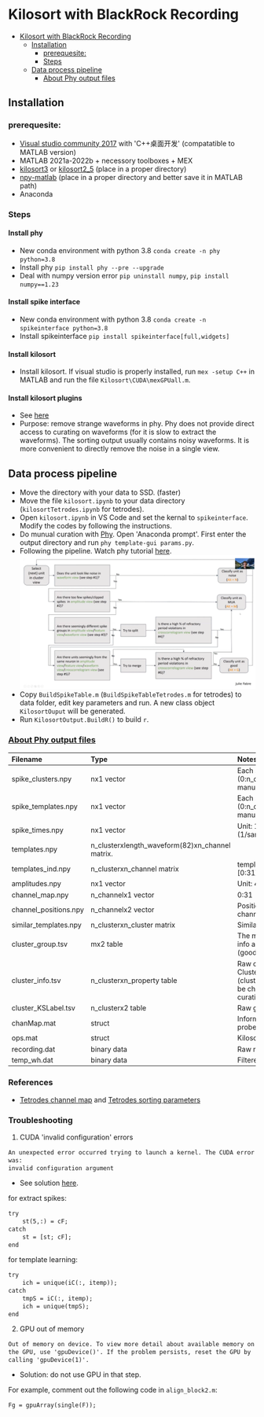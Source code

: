 # Kilosort with BlackRock Recording

<!-- START doctoc generated TOC please keep comment here to allow auto update -->
<!-- DON'T EDIT THIS SECTION, INSTEAD RE-RUN doctoc TO UPDATE -->
- [Kilosort with BlackRock Recording](#kilosort-with-blackrock-recording)
  - [Installation](#installation)
    - [prerequesite:](#prerequesite)
    - [Steps](#steps)
  - [Data process pipeline](#data-process-pipeline)
    - [About Phy output files](#about-phy-output-files)

<!-- END doctoc generated TOC please keep comment here to allow auto update -->
## Installation
### prerequesite:
- [Visual studio community 2017](https://visualstudio.microsoft.com/zh-hans/vs/older-downloads/) with 'C++桌面开发' (compatatible to MATLAB version)
- MATLAB 2021a-2022b + necessory toolboxes + MEX
- [kilosort3](https://github.com/MouseLand/Kilosort) or [kilosort2_5](https://github.com/MouseLand/Kilosort/releases/tag/v2.5) (place in a proper directory)
- [npy-matlab](https://github.com/kwikteam/npy-matlab) (place in a proper directory and better save it in MATLAB path)
- Anaconda

### Steps
#### Install phy
- New conda environment with python 3.8 `conda create -n phy python=3.8`
- Install phy `pip install phy --pre --upgrade`
- Deal with numpy version error `pip uninstall numpy`, `pip install numpy==1.23`
#### Install spike interface
- New conda environment with python 3.8 `conda create -n spikeinterface python=3.8`
- Install spikeinterface `pip install spikeinterface[full,widgets]`
#### Install kilosort
- Install kilosort. If visual studio is properly installed, run `mex -setup C++` in MATLAB and run the file `Kilosort\CUDA\mexGPUall.m`.
#### Install kilosort plugins
- See [here](https://github.com/jiumao2/PhyWaveformPlugin)
- Purpose: remove strange waveforms in phy. Phy does not provide direct access to curating on waveforms (for it is slow to extract the waveforms). The sorting output usually contains noisy waveforms. It is more convenient to directly remove the noise in a single view.

## Data process pipeline
- Move the directory with your data to SSD. (faster)
- Move the file `kilosort.ipynb` to your data directory (`kilosortTetrodes.ipynb` for tetrodes).
- Open `kilosort.ipynb` in VS Code and set the kernal to `spikeinterface`. Modify the codes by following the instructions.
- Do munual curation with [Phy](https://phy.readthedocs.io/en/latest/clustering/). Open 'Anaconda prompt'. First enter the output directory and run `phy template-gui params.py`.
- Following the pipeline. Watch phy tutorial [here](https://www.youtube.com/watch?v=czdwIr-v5Yc). ![](phy_pipeline.png)
- Copy `BuildSpikeTable.m` (`BuildSpikeTableTetrodes.m` for tetrodes) to data folder, edit key parameters and run. A new class object `KilosortOuput` will be generated. 
- Run `KilosortOutput.BuildR()` to build `r`.


### [About Phy output files](https://github.com/cortex-lab/phy/blob/master/docs/sorting_user_guide.md#datasets)
| Filename | Type | Notes |
| :------------- | :---------- | :------------ |
|spike_clusters.npy|	nx1 vector 	                                    |Each spike's cluster (0:n_cluster-1) after manual curation |
|spike_templates.npy| 	nx1 vector 		                                |Each spike's cluster (0:n_cluster-1) before manual curation|
|spike_times.npy| 		nx1 vector 		                                |Unit: 1/30000 sec (1/sampling_frequency)|
|templates.npy| 		n_clusterxlength_waveform(82)xn_channel matrix.||
|templates_ind.npy| 	n_clusterxn_channel matrix 	                    |templates_ind(1,:) -> [0:31]|
|amplitudes.npy| 		nx1 vector 		                                |Unit: 40*mV?|
|channel_map.npy| 		n_channelx1 vector 	                            |0:31|
|channel_positions.npy| n_channelx2 vector 	                            |Position of each channel. Unit: μm|
|similar_templates.npy| n_clusterxn_cluster matrix 	                    |Similarity matrix|
|cluster_group.tsv|		mx2 table		                                |The manually modified info about the group (good/MUA/noise)|
|cluster_info.tsv|		n_clusterxn_property table	                    |Raw cluster info. Cluster info (cluster_idx, group) will be changed by manual curation|
|cluster_KSLabel.tsv|	n_clusterx2 table		                        |Raw group info|
|chanMap.mat|           struct                                          |Information about the probe|
|ops.mat|               struct                                          |Kilosort parameters|
|recording.dat|         binary data                                     |Raw recording data|
|temp_wh.dat|           binary data                                     |Filtered recording data|

### References
- [Tetrodes channel map](https://github.com/MouseLand/Kilosort/issues/51) and [Tetrodes sorting parameters](https://github.com/MouseLand/Kilosort/issues/95)

### Troubleshooting
1. CUDA 'invalid configuration' errors
```
An unexpected error occurred trying to launch a kernel. The CUDA error was:
invalid configuration argument
```
- See solution [here](https://github.com/MouseLand/Kilosort/issues/427).  

for extract spikes:
```
try
    st(5,:) = cF;
catch 
    st = [st; cF];
end
```
for template learning:
```
try
    ich = unique(iC(:, itemp));
catch
    tmpS = iC(:, itemp);
    ich = unique(tmpS);
end
```

2. GPU out of memory
```
Out of memory on device. To view more detail about available memory on the GPU, use 'gpuDevice()'. If the problem persists, reset the GPU by
calling 'gpuDevice(1)'.
```
- Solution: do not use GPU in that step.  

For example, comment out the following code in `align_block2.m`:
```
Fg = gpuArray(single(F));
```
